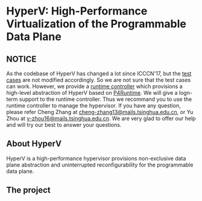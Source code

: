 # HyperV: High-Performance Virtualization of the Programmable Data Plane


## NOTICE

As the codebase of HyperV has changed a lot since ICCCN'17, but the [test cases](/tests) are not modified accordingly. So we are not sure that the test cases can work. However, we provide a [runtime controller](https://github.com/HyperVDP/HyperV-Controller.git) which provisions a high-level abstraction of HyperV based on [P4Runtime](https://github.com/p4lang/PI). We will give a logn-term support to the runtime controller. Thus we recommand you to use the runtime controller to manage the hypervisor. If you have any question, please refer Cheng Zhang at [cheng-zhang13@mails.tsinghua.edu.cn](cheng-zhang13@mails.tsinghua.edu.cn), or Yu Zhou at [y-zhou16@mails.tsinghua.edu.cn](y-zhou16@mails.tsinghua.edu.cn). We are very glad to offer our help and will try our best to answer your questions.

## About HyperV

 HyperV is a high-performance hypervisor provisions non-exclusive data plane abstraction and uninterrupted reconfigurability for the programmable data plane.

 ## The project

 ### 
